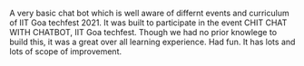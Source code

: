 A very basic chat bot which is well aware of differnt events and curriculum of IIT Goa techfest 2021. It was built to participate in the event CHIT CHAT WITH CHATBOT, IIT Goa techfest. Though we had no prior knowlege to build this, it was a great over all learning experience. Had fun. It has lots and lots of scope of improvement.